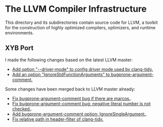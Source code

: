 # The LLVM Compiler Infrastructure

This directory and its subdirectories contain source code for LLVM,
a toolkit for the construction of highly optimized compilers,
optimizers, and runtime environments.

## XYB Port

I made the following changes based on the latest LLVM master:

- [Add option "--driver-mode" to config driver mode used by clang-tidy.](https://github.com/xieyubo/llvm-project/commit/a7533c8c292c8e8c311310e5254735dbc1ae469e)
- [Add an option "IgnoreStdFunctionArguments" to bugprone-argument-comment.](https://github.com/xieyubo/llvm-project/commit/0ef5db32846661cf7fab284582f7342ebacbc82f)

Some changes have been merged back to LLVM master already:

- [Fix bugprone-argument-comment bug if there are marcos.](https://github.com/xieyubo/llvm-project/commit/b882946b522ee3b1f3fb0be5554d04385505226f).
- [Fix bugprone-argument-comment bug: negative literal number is not checked.](https://github.com/xieyubo/llvm-project/commit/b458819012215a9a33f67631f51f19fba1170130).
- [Add bugprone-argument-comment option: IgnoreSingleArgument.](https://github.com/xieyubo/llvm-project/commit/1aa31a81d30f918b27ecd1198c658337f812bc1f).
- [Fix relative path in header-filter of clang-tidy.](https://github.com/xieyubo/llvm-project/commit/814910e71adf2e6e28ef6222c1b38fc916d6ba44)